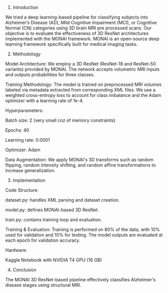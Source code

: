 1. Introduction

We tried a deep learning-based pipeline for classifying subjects into Alzheimer’s Disease (AD), Mild Cognitive Impairment (MCI), or Cognitive Normal (CN) categories using 3D brain MRI pre processed scans. Our objective is to evaluate the effectiveness of 3D ResNet architectures implemented with the MONAI framework. MONAI is an open-source deep learning framework specifically built for medical imaging tasks.

2. Methodology

Model Architecture:
We employ a 3D ResNet (ResNet-18 and ResNet-50 variants) provided by MONAI. The network accepts volumetric MRI inputs and outputs probabilities for three classes.

Training Methodology:
The model is trained on preprocessed MRI volumes labeled via metadata extracted from corresponding XML files. We use a weighted cross-entropy loss to account for class imbalance and the Adam optimizer with a learning rate of 1e-4.

Hyperparameters:

Batch size: 2 (very small coz of memory constraints) 

Epochs: 40

Learning rate: 0.0001

Optimizer: Adam


Data Augmentation:
We apply MONAI's 3D transforms such as random flipping, random intensity shifting, and random affine transformations to increase generalization.

3. Implementation

Code Structure:

dataset.py: handles XML parsing and dataset creation.

model.py: defines MONAI-based 3D ResNet.

train.py: contains training loop and evaluation.

Training & Evaluation:
Training is performed on 80% of the data, with 10% used for validation and 10% for testing. The model outputs are evaluated at each epoch for validation accuracy.

Hardware:

Kaggle Notebook with NVIDIA T4 GPU (16 GB)

4. Conclusion

The MONAI 3D ResNet-based pipeline effectively classifies Alzheimer's disease stages using structural MRI.

